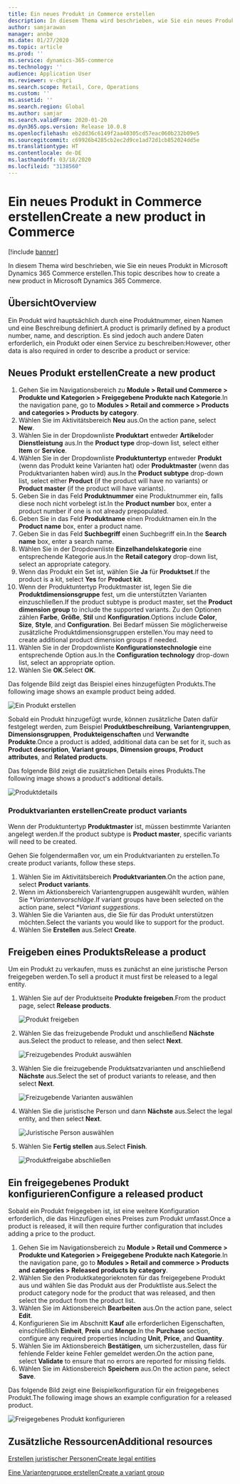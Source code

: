 ```yaml
---
title: Ein neues Produkt in Commerce erstellen
description: In diesem Thema wird beschrieben, wie Sie ein neues Produkt in Microsoft Dynamics 365 Commerce erstellen.
author: samjarawan
manager: annbe
ms.date: 01/27/2020
ms.topic: article
ms.prod: ''
ms.service: dynamics-365-commerce
ms.technology: ''
audience: Application User
ms.reviewer: v-chgri
ms.search.scope: Retail, Core, Operations
ms.custom: ''
ms.assetid: ''
ms.search.region: Global
ms.author: samjar
ms.search.validFrom: 2020-01-20
ms.dyn365.ops.version: Release 10.0.8
ms.openlocfilehash: eb2dd36c6149f2aa40305cd57eac060b232b09e5
ms.sourcegitcommit: c69926b4285cb2ec2d9ce1ad72d1cb852024dd5e
ms.translationtype: HT
ms.contentlocale: de-DE
ms.lasthandoff: 03/18/2020
ms.locfileid: "3138560"
---
```

# <a name="create-a-new-product-in-commerce"></a><span data-ttu-id="3b1a7-103">Ein neues Produkt in Commerce erstellen</span><span class="sxs-lookup"><span data-stu-id="3b1a7-103">Create a new product in Commerce</span></span>


[!include [banner](includes/banner.md)]

<span data-ttu-id="3b1a7-104">In diesem Thema wird beschrieben, wie Sie ein neues Produkt in Microsoft Dynamics 365 Commerce erstellen.</span><span class="sxs-lookup"><span data-stu-id="3b1a7-104">This topic describes how to create a new product in Microsoft Dynamics 365 Commerce.</span></span>

## <a name="overview"></a><span data-ttu-id="3b1a7-105">Übersicht</span><span class="sxs-lookup"><span data-stu-id="3b1a7-105">Overview</span></span>

<span data-ttu-id="3b1a7-106">Ein Produkt wird hauptsächlich durch eine Produktnummer, einen Namen und eine Beschreibung definiert.</span><span class="sxs-lookup"><span data-stu-id="3b1a7-106">A product is primarily defined by a product number, name, and description.</span></span> <span data-ttu-id="3b1a7-107">Es sind jedoch auch andere Daten erforderlich, ein Produkt oder einen Service zu beschreiben:</span><span class="sxs-lookup"><span data-stu-id="3b1a7-107">However, other data is also required in order to describe a product or service:</span></span>

## <a name="create-a-new-product"></a><span data-ttu-id="3b1a7-108">Neues Produkt erstellen</span><span class="sxs-lookup"><span data-stu-id="3b1a7-108">Create a new product</span></span>

1. <span data-ttu-id="3b1a7-109">Gehen Sie im Navigationsbereich zu **Module \> Retail und Commerce \> Produkte und Kategorien \> Freigegebene Produkte nach Kategorie**.</span><span class="sxs-lookup"><span data-stu-id="3b1a7-109">In the navigation pane, go to **Modules \> Retail and commerce \> Products and categories \> Products by category**.</span></span>
1. <span data-ttu-id="3b1a7-110">Wählen Sie im Aktivitätsbereich **Neu** aus.</span><span class="sxs-lookup"><span data-stu-id="3b1a7-110">On the action pane, select **New**.</span></span>
1. <span data-ttu-id="3b1a7-111">Wählen Sie in der Dropdownliste **Produktart** entweder **Artikel**oder **Dienstleistung** aus.</span><span class="sxs-lookup"><span data-stu-id="3b1a7-111">In the **Product type** drop-down list, select either **Item** or **Service**.</span></span>
1. <span data-ttu-id="3b1a7-112">Wählen Sie in der Dropdownliste **Produktuntertyp** entweder **Produkt** (wenn das Produkt keine Varianten hat) oder **Produktmaster** (wenn das Produktvarianten haben wird) aus.</span><span class="sxs-lookup"><span data-stu-id="3b1a7-112">In the **Product subtype** drop-down list, select either **Product** (if the product will have no variants) or **Product master** (if the product will have variants).</span></span>
1. <span data-ttu-id="3b1a7-113">Geben Sie in das Feld **Produktnummer** eine Produktnummer ein, falls diese noch nicht vorbelegt ist.</span><span class="sxs-lookup"><span data-stu-id="3b1a7-113">In the **Product number** box, enter a product number if one is not already prepopulated.</span></span>
1. <span data-ttu-id="3b1a7-114">Geben Sie in das Feld **Produktname** einen Produktnamen ein.</span><span class="sxs-lookup"><span data-stu-id="3b1a7-114">In the **Product name** box, enter a product name.</span></span>
1. <span data-ttu-id="3b1a7-115">Geben Sie in das Feld **Suchbegriff** einen Suchbegriff ein.</span><span class="sxs-lookup"><span data-stu-id="3b1a7-115">In the **Search name** box, enter a search name.</span></span>
1. <span data-ttu-id="3b1a7-116">Wählen Sie in der Dropdownliste **Einzelhandelskategorie** eine entsprechende Kategorie aus.</span><span class="sxs-lookup"><span data-stu-id="3b1a7-116">In the **Retail category** drop-down list, select an appropriate category.</span></span>
1. <span data-ttu-id="3b1a7-117">Wenn das Produkt ein Set ist, wählen Sie **Ja** für **Produktset**.</span><span class="sxs-lookup"><span data-stu-id="3b1a7-117">If the product is a kit, select **Yes** for **Product kit**.</span></span>
1. <span data-ttu-id="3b1a7-118">Wenn der Produktuntertyp Produktmaster ist, legen Sie die **Produktdimensionsgruppe** fest, um die unterstützten Varianten einzuschließen.</span><span class="sxs-lookup"><span data-stu-id="3b1a7-118">If the product subtype is product master, set the **Product dimension group** to include the supported variants.</span></span> <span data-ttu-id="3b1a7-119">Zu den Optionen zählen **Farbe**, **Größe**, **Stil** und **Konfiguration**.</span><span class="sxs-lookup"><span data-stu-id="3b1a7-119">Options include **Color**, **Size**, **Style**, and **Configuration**.</span></span> <span data-ttu-id="3b1a7-120">Bei Bedarf müssen Sie möglicherweise zusätzliche Produktdimensionsgruppen erstellen.</span><span class="sxs-lookup"><span data-stu-id="3b1a7-120">You may need to create additional product dimension groups if needed.</span></span>
1. <span data-ttu-id="3b1a7-121">Wählen Sie in der Dropdownliste **Konfigurationstechnologie** eine entsprechende Option aus.</span><span class="sxs-lookup"><span data-stu-id="3b1a7-121">In the **Configuration technology** drop-down list, select an appropriate option.</span></span>
1. <span data-ttu-id="3b1a7-122">Wählen Sie **OK**.</span><span class="sxs-lookup"><span data-stu-id="3b1a7-122">Select **OK**.</span></span>

<span data-ttu-id="3b1a7-123">Das folgende Bild zeigt das Beispiel eines hinzugefügten Produkts.</span><span class="sxs-lookup"><span data-stu-id="3b1a7-123">The following image shows an example product being added.</span></span>

![Ein Produkt erstellen](media/create-new-product.png)

<span data-ttu-id="3b1a7-125">Sobald ein Produkt hinzugefügt wurde, können zusätzliche Daten dafür festgelegt werden, zum Beispiel **Produktbeschreibung**, **Variantengruppen**, **Dimensionsgruppen**, **Produkteigenschaften** und **Verwandte Produkte**.</span><span class="sxs-lookup"><span data-stu-id="3b1a7-125">Once a product is added, additional data can be set for it, such as **Product description**, **Variant groups**, **Dimension groups**, **Product attributes**, and **Related products**.</span></span>

<span data-ttu-id="3b1a7-126">Das folgende Bild zeigt die zusätzlichen Details eines Produkts.</span><span class="sxs-lookup"><span data-stu-id="3b1a7-126">The following image shows a product's additional details.</span></span>

![Produktdetails](media/create-new-product-2.png)

### <a name="create-product-variants"></a><span data-ttu-id="3b1a7-128">Produktvarianten erstellen</span><span class="sxs-lookup"><span data-stu-id="3b1a7-128">Create product variants</span></span>

<span data-ttu-id="3b1a7-129">Wenn der Produktuntertyp **Produktmaster** ist, müssen bestimmte Varianten angelegt werden.</span><span class="sxs-lookup"><span data-stu-id="3b1a7-129">If the product subtype is **Product master**, specific variants will need to be created.</span></span> 

<span data-ttu-id="3b1a7-130">Gehen Sie folgendermaßen vor, um ein Produktvarianten zu erstellen.</span><span class="sxs-lookup"><span data-stu-id="3b1a7-130">To create product variants, follow these steps.</span></span>

1. <span data-ttu-id="3b1a7-131">Wählen Sie im Aktivitätsbereich **Produktvarianten**.</span><span class="sxs-lookup"><span data-stu-id="3b1a7-131">On the action pane, select **Product variants**.</span></span>
1. <span data-ttu-id="3b1a7-132">Wenn im Aktionsbereich Variantengruppen ausgewählt wurden, wählen Sie \**Variantenvorschläge*.</span><span class="sxs-lookup"><span data-stu-id="3b1a7-132">If variant groups have been selected on the action pane, select \**Variant suggestions*.</span></span>
1. <span data-ttu-id="3b1a7-133">Wählen Sie die Varianten aus, die Sie für das Produkt unterstützen möchten.</span><span class="sxs-lookup"><span data-stu-id="3b1a7-133">Select the variants you would like to support for the product.</span></span>
1. <span data-ttu-id="3b1a7-134">Wählen Sie **Erstellen** aus.</span><span class="sxs-lookup"><span data-stu-id="3b1a7-134">Select **Create**.</span></span>

## <a name="release-a-product"></a><span data-ttu-id="3b1a7-135">Freigeben eines Produkts</span><span class="sxs-lookup"><span data-stu-id="3b1a7-135">Release a product</span></span>

<span data-ttu-id="3b1a7-136">Um ein Produkt zu verkaufen, muss es zunächst an eine juristische Person freigegeben werden.</span><span class="sxs-lookup"><span data-stu-id="3b1a7-136">To sell a product it must first be released to a legal entity.</span></span>

1. <span data-ttu-id="3b1a7-137">Wählen Sie auf der Produktseite **Produkte freigeben**.</span><span class="sxs-lookup"><span data-stu-id="3b1a7-137">From the product page, select **Release products**.</span></span>

    ![Produkt freigeben](media/create-new-product-3.png)

1. <span data-ttu-id="3b1a7-139">Wählen Sie das freizugebende Produkt und anschließend **Nächste** aus.</span><span class="sxs-lookup"><span data-stu-id="3b1a7-139">Select the product to release, and then select **Next**.</span></span>

    ![Freizugebendes Produkt auswählen](media/create-new-product-4.png)

1. <span data-ttu-id="3b1a7-141">Wählen Sie die freizugebende Produktsatzvarianten und anschließend **Nächste** aus.</span><span class="sxs-lookup"><span data-stu-id="3b1a7-141">Select the set of product variants to release, and then select **Next**.</span></span>

    ![Freizugebende Varianten auswählen](media/create-new-product-5.png)

1. <span data-ttu-id="3b1a7-143">Wählen Sie die juristische Person und dann **Nächste** aus.</span><span class="sxs-lookup"><span data-stu-id="3b1a7-143">Select the legal entity, and then select **Next**.</span></span>

    ![Juristische Person auswählen](media/create-new-product-6.png)

1. <span data-ttu-id="3b1a7-145">Wählen Sie **Fertig stellen** aus.</span><span class="sxs-lookup"><span data-stu-id="3b1a7-145">Select **Finish**.</span></span>

    ![Produktfreigabe abschließen](media/create-new-product-7.png)

## <a name="configure-a-released-product"></a><span data-ttu-id="3b1a7-147">Ein freigegebenes Produkt konfigurieren</span><span class="sxs-lookup"><span data-stu-id="3b1a7-147">Configure a released product</span></span>

<span data-ttu-id="3b1a7-148">Sobald ein Produkt freigegeben ist, ist eine weitere Konfiguration erforderlich, die das Hinzufügen eines Preises zum Produkt umfasst.</span><span class="sxs-lookup"><span data-stu-id="3b1a7-148">Once a product is released, it will then require further configuration that includes adding a price to the product.</span></span>

1. <span data-ttu-id="3b1a7-149">Gehen Sie im Navigationsbereich zu **Module \> Retail und Commerce \> Produkte und Kategorien \> Freigegebene Produkte nach Kategorie**.</span><span class="sxs-lookup"><span data-stu-id="3b1a7-149">In the navigation pane, go to **Modules \> Retail and commerce \> Products and categories \> Released products by category**.</span></span>
1. <span data-ttu-id="3b1a7-150">Wählen Sie den Produktkategorieknoten für das freigegebene Produkt aus und wählen Sie das Produkt aus der Produktliste aus.</span><span class="sxs-lookup"><span data-stu-id="3b1a7-150">Select the product category node for the product that was released, and then select the product from the product list.</span></span>
1. <span data-ttu-id="3b1a7-151">Wählen Sie im Aktionsbereich **Bearbeiten** aus.</span><span class="sxs-lookup"><span data-stu-id="3b1a7-151">On the action pane, select **Edit**.</span></span>
1. <span data-ttu-id="3b1a7-152">Konfigurieren Sie im Abschnitt **Kauf** alle erforderlichen Eigenschaften, einschließlich **Einheit**, **Preis** und **Menge**.</span><span class="sxs-lookup"><span data-stu-id="3b1a7-152">In the **Purchase** section, configure any required properties including **Unit**, **Price**,  and **Quantity**.</span></span>
1. <span data-ttu-id="3b1a7-153">Wählen Sie im Aktionsbereich **Bestätigen**, um sicherzustellen, dass für fehlende Felder keine Fehler gemeldet werden.</span><span class="sxs-lookup"><span data-stu-id="3b1a7-153">On the action pane, select **Validate** to ensure that no errors are reported for missing fields.</span></span>
1. <span data-ttu-id="3b1a7-154">Wählen Sie im Aktionsbereich **Speichern** aus.</span><span class="sxs-lookup"><span data-stu-id="3b1a7-154">On the action pane, select **Save**.</span></span>

<span data-ttu-id="3b1a7-155">Das folgende Bild zeigt eine Beispielkonfiguration für ein freigegebenes Produkt.</span><span class="sxs-lookup"><span data-stu-id="3b1a7-155">The following image shows an example configuration for a released product.</span></span>

![Freigegebenes Produkt konfigurieren](media/create-new-product-8.png)

## <a name="additional-resources"></a><span data-ttu-id="3b1a7-157">Zusätzliche Ressourcen</span><span class="sxs-lookup"><span data-stu-id="3b1a7-157">Additional resources</span></span>

[<span data-ttu-id="3b1a7-158">Erstellen juristischer Personen</span><span class="sxs-lookup"><span data-stu-id="3b1a7-158">Create legal entities</span></span>](channels-legal-entities.md)

[<span data-ttu-id="3b1a7-159">Eine Variantengruppe erstellen</span><span class="sxs-lookup"><span data-stu-id="3b1a7-159">Create a variant group</span></span>](create-variant-group.md) 
